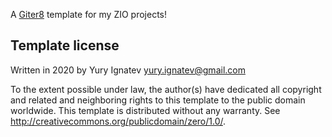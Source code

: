 A [Giter8][g8] template for my ZIO projects!

Template license
----------------
Written in 2020 by Yury Ignatev yury.ignatev@gmail.com

To the extent possible under law, the author(s) have dedicated all copyright and related
and neighboring rights to this template to the public domain worldwide.
This template is distributed without any warranty. See <http://creativecommons.org/publicdomain/zero/1.0/>.

[g8]: http://www.foundweekends.org/giter8/
